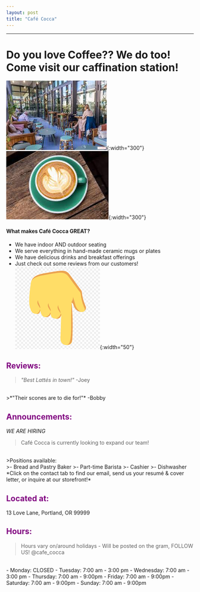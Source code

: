```yaml
---
layout: post
title: "Café Cocca"
---
```

---

# Do you love Coffee?? We do too! Come visit our caffination station!
![cafe](./assets/images/cafe.jpeg){:width="300"}
![cup](./assets/images/cup.jpeg){:width="300"}

#### What makes Café Cocca GREAT?
- We have indoor AND outdoor seating
- We serve everything in hand-made ceramic mugs or plates
- We have delicious drinks and breakfast offerings
- Just check out some reviews from our customers! ![emoji](./assets/images/down_arrow.png){:width="50"}

## <span style="color:purple">Reviews:</span>
>*"Best Lattés in town!"* -Joey
<br>
>*"Their scones are to die for!"* -Bobby

## <span style="color:purple">Announcements:</span>
*WE ARE HIRING*
>Café Cocca is currently looking to expand our team!
<br>
>Positions available:
<br> 
>- Bread and Pastry Baker
>- Part-time Barista
>- Cashier
>- Dishwasher
<br>
*Click on the contact tab to find our email, send us your resumé & cover letter, or inquire at our storefront!*

## <span style="color:purple">Located at:</span>
13 Love Lane, Portland, OR 99999

## <span style="color:purple">Hours:</span>
>Hours vary on/around holidays - Will be posted on the gram, FOLLOW US! @cafe_cocca
<br>
- Monday: CLOSED
- Tuesday: 7:00 am - 3:00 pm
- Wednesday: 7:00 am - 3:00 pm
- Thursday: 7:00 am - 9:00pm
- Friday: 7:00 am - 9:00pm
- Saturday: 7:00 am - 9:00pm
- Sunday: 7:00 am - 9:00pm